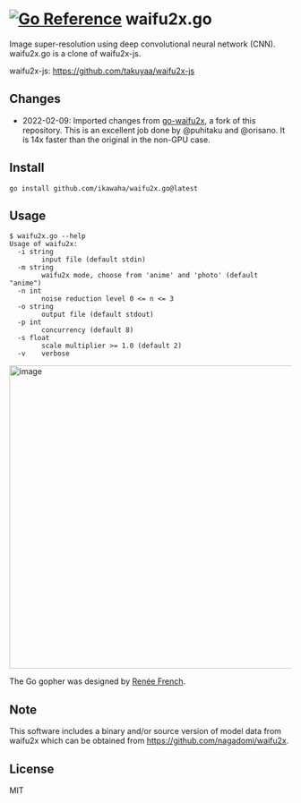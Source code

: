 [![Go Reference](https://pkg.go.dev/badge/github.com/ikawaha/waifu2x.go.svg)](https://pkg.go.dev/github.com/ikawaha/waifu2x.go)
waifu2x.go
===

Image super-resolution using deep convolutional neural network (CNN).
waifu2x.go is a clone of waifu2x-js.

waifu2x-js: https://github.com/takuyaa/waifu2x-js

Changes
---
* 2022-02-09: Imported changes from [go-waifu2x](https://github.com/puhitaku/go-waifu2x), a fork of this repository. This is an excellent job done by @puhitaku and @orisano. It is 14x faster than the original in the non-GPU case.

Install
---

```shell
go install github.com/ikawaha/waifu2x.go@latest
```

Usage
---

```shell
$ waifu2x.go --help
Usage of waifu2x:
  -i string
    	input file (default stdin)
  -m string
    	waifu2x mode, choose from 'anime' and 'photo' (default "anime")
  -n int
    	noise reduction level 0 <= n <= 3
  -o string
    	output file (default stdout)
  -p int
    	concurrency (default 8)
  -s float
    	scale multiplier >= 1.0 (default 2)
  -v	verbose
```

<img width="542" alt="image" src="https://user-images.githubusercontent.com/4232165/155845021-83a90df6-5324-4511-94fc-2d9d4a00273c.png">

The Go gopher was designed by [Renée French](https://reneefrench.blogspot.com/).

Note
---

This software includes a binary and/or source version of model data from waifu2x which can be obtained from https://github.com/nagadomi/waifu2x.

License
---

MIT

